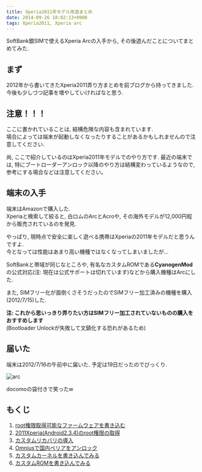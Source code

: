 ```yaml
---
title: Xperia2011年モデル改造まとめ
date: 2014-09-26 18:02:13+0900
tags: Xperia2011, Xperia arc
---
```


SoftBank銀SIMで使えるXperia Arcの入手から, その後遊んだことについてまとめてみた.

## まず
2012年から書いてきたXperia2011弄り方まとめを前ブログから持ってきました.  
今後も少しづつ記事を増やしていければなと思う.

## 注意！！！

ここに書かれていることは, 結構危険な内容も含まれています.  
場合によっては端末が起動しなくなったりすることがあるかもしれませんので注意してください.

尚, ここで紹介しているのはXperia2011年モデルでのやり方です.
最近の端末では, 特にブートローダーアンロック以降のやり方は結構変わっているようなので, 参考にする場合などは注意してください。

## 端末の入手

端末はAmazonで購入した.  
Xperiaと検索して絞ると, 白ロムのArcとAcroや, その海外モデルが12,000円程から販売されているのを発見.

やっぱり, 現時点で安全に楽しく遊べる携帯はXperiaの2011年モデルだと思うんですよ.  
今となっては性能はあまり高い機種ではなくなってしまいましたが...

SoftBankと帯域が同じなところや, 有名なカスタムROMである**CyanogenMod**の公式対応(注: 現在は公式サポートは切れています)などから購入機種はArcにした.

また, SIMフリー化が面倒くさそうだったのでSIMフリー加工済みの機種を購入(2012/7/15)した.

**注: これから思いっきり弄りたい方はSIMフリー加工されていないものの購入をおすすめします**  
(Bootloader Unlockが失敗して文鎮化する恐れがあるため)

## 届いた
端末は2012/7/16の午前中に届いた. 予定は19日だったのでびっくり.

![arc](https://lh4.googleusercontent.com/-hXcmfDGTZfo/UAP7NLTIMnI/AAAAAAAACRQ/EnIXI7zIwJ0/s640/DSC061362.jpg)

docomoの袋付きで笑ったw

## もくじ

1. [root権限取得可能なファームウェアを書き込む](/blog/2013-01-08/Xperia2011_Flash_Rootable_ROM/)
2. [2011Xperia(Android2.3.4)のroot権限の取得](/blog/2013-01-08/Xperia2011_Rooting/)
3. [カスタムリカバリの導入](/blog/2013-01-08/Xperia2011_Flash_Custom_Recovery/)
4. [Omniusで国内ペリアをアンロック](/blog/2013-03-09/Xperia2011_Bootloader_Unlock_with_Omnius/)
5. [カスタムカーネルを書き込んでみる](/blog/2013-03-09/Xperia2011_Flash_Custom_Kernel/)
6. [カスタムROMを書き込んでみる](/blog/2013-06-29/Xperia2011_Flash_Custom_ROM/)
